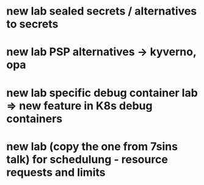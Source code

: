 # new lab sealed secrets / alternatives to secrets

# new lab PSP alternatives -> kyverno, opa

# new lab specific debug container lab => new feature in K8s debug containers

# new lab (copy the one from 7sins talk) for schedulung - resource requests and limits
